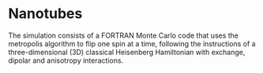 # Nanotubes
The simulation consists of a FORTRAN Monte Carlo code that uses the metropolis algorithm to flip one spin at a time, following the instructions of a three-dimensional (3D) classical Heisenberg Hamiltonian with exchange, dipolar and anisotropy interactions.
